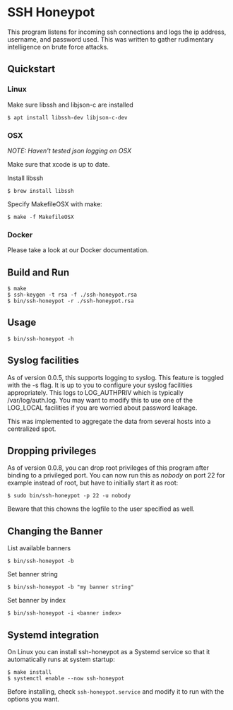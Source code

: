 # SSH Honeypot

This program listens for incoming ssh connections and logs the ip
address, username, and password used. This was written to gather
rudimentary intelligence on brute force attacks.

## Quickstart

### Linux

Make sure libssh and libjson-c are installed

    $ apt install libssh-dev libjson-c-dev

### OSX

_NOTE: Haven't tested json logging on OSX_

Make sure that xcode is up to date.

Install libssh

    $ brew install libssh

Specify MakefileOSX with make:

    $ make -f MakefileOSX



### Docker

Please take a look at our Docker documentation. 



## Build and Run

    $ make
    $ ssh-keygen -t rsa -f ./ssh-honeypot.rsa
    $ bin/ssh-honeypot -r ./ssh-honeypot.rsa

## Usage

    $ bin/ssh-honeypot -h

## Syslog facilities

As of version 0.0.5, this supports logging to syslog. This feature
is toggled with the -s flag. It is up to you to configure your
syslog facilities appropriately. This logs to LOG_AUTHPRIV which is
typically /var/log/auth.log. You may want to modify this to use
one of the LOG_LOCAL facilities if you are worried about password
leakage.

This was implemented to aggregate the data from several hosts into
a centralized spot.

## Dropping privileges

As of version 0.0.8, you can drop root privileges of this program
after binding to a privileged port. You can now run this as _nobody_
on port 22 for example instead of root, but have to initially start it
as root:

	$ sudo bin/ssh-honeypot -p 22 -u nobody

Beware that this chowns the logfile to the user specified as well.

## Changing the Banner

List available banners

    $ bin/ssh-honeypot -b

Set banner string

    $ bin/ssh-honeypot -b "my banner string"

Set banner by index

    $ bin/ssh-honeypot -i <banner index>

## Systemd integration

On Linux you can install ssh-honeypot as a Systemd service so that it automatically runs at system startup:

    $ make install
    $ systemctl enable --now ssh-honeypot

Before installing, check `ssh-honeypot.service` and modify it to run with the options you want.

